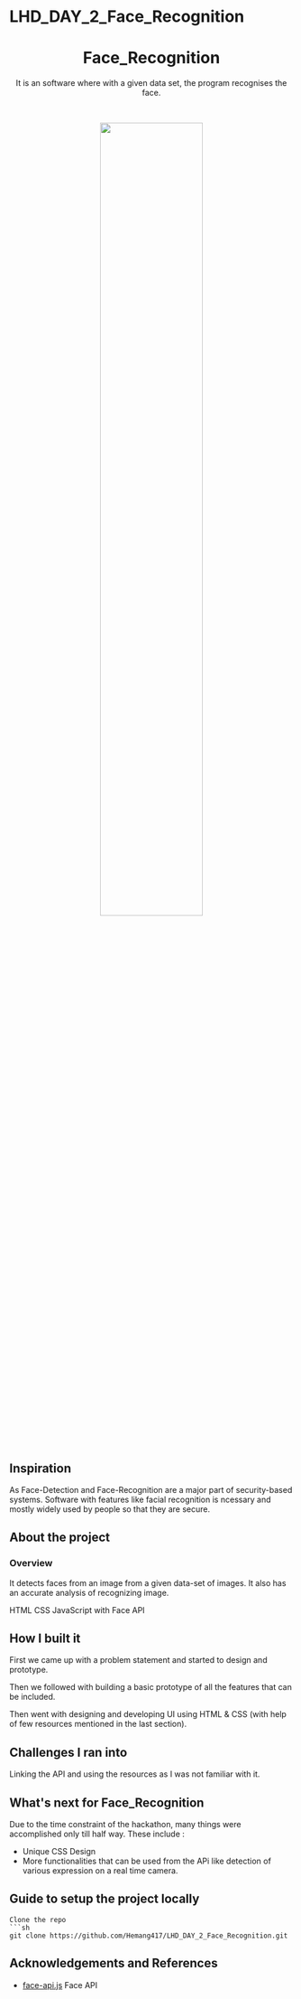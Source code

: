 # LHD_DAY_2_Face_Recognition
<!-- PROJECT LOGO -->
<h1 align="center"> Face_Recognition </h1>
<p align="center">
It is an software where with a given data set, the program recognises the face. 
</p>
<br/>

<p align="center">
    <img src="./img/result.png" width="60%">
  </p>
</p>


## Inspiration
As Face-Detection and Face-Recognition are a major part of security-based systems. Software with features like facial recognition is ncessary and mostly widely used by people so that they are secure.

## About the project

<p align="center">

      
### Overview
It detects faces from an image from a given data-set of images. It also has an accurate analysis of recognizing image.                                                                  
</p>

    
HTML CSS JavaScript with Face API<br/>


## How I built it

First we came up with a problem statement and started to design and prototype.

Then we followed with building a basic prototype of all the features that can be included. 

Then went with designing and developing UI using HTML & CSS (with help of few resources mentioned in the last section). 


## Challenges I ran into

Linking the API and using the resources as I was not familiar with it.


## What's next for Face_Recognition

Due to the time constraint of the hackathon, many things were accomplished only till half way. These include :

- Unique CSS Design
- More functionalities that can be used from the APi like detection of various expression on a real time camera.


## Guide to setup the project locally
   ```
Clone the repo
   ```sh
   git clone https://github.com/Hemang417/LHD_DAY_2_Face_Recognition.git
   ```


## Acknowledgements and References
* [face-api.js](https://justadudewhohacks.github.io/face-api.js/docs/index.html) Face API


